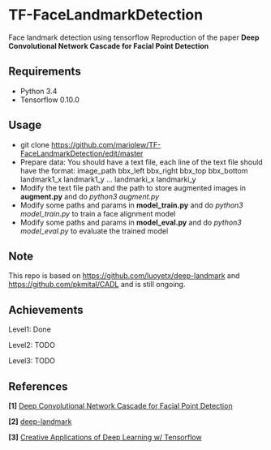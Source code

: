 # TF-FaceLandmarkDetection

Face landmark detection using tensorflow
Reproduction of the paper **Deep Convolutional Network Cascade for Facial Point Detection**

## Requirements

- Python 3.4
- Tensorflow 0.10.0

## Usage

- git clone https://github.com/mariolew/TF-FaceLandmarkDetection/edit/master
- Prepare data: You should have a text file, each line of the text file should have the format: image_path bbx_left bbx_right bbx_top bbx_bottom landmark1_x landmark1_y ... landmarki_x landmarki_y
- Modify the text file path and the path to store augmented images in **augment.py** and do *python3 augment.py*
- Modify some paths and params in **model_train.py** and do *python3 model_train.py* to train a face alignment model
- Modify some paths and params in **model_eval.py** and do *python3 model_eval.py* to evaluate the trained model

## Note

This repo is based on https://github.com/luoyetx/deep-landmark and https://github.com/pkmital/CADL and is still ongoing.

## Achievements

Level1: Done

Level2: TODO

Level3: TODO

## References

**[1]** [Deep Convolutional Network Cascade for Facial Point Detection](http://mmlab.ie.cuhk.edu.hk/archive/CNN_FacePoint.htm)

**[2]** [deep-landmark](https://github.com/luoyetx/deep-landmark)

**[3]** [Creative Applications of Deep Learning w/ Tensorflow](https://github.com/pkmital/CADL)

